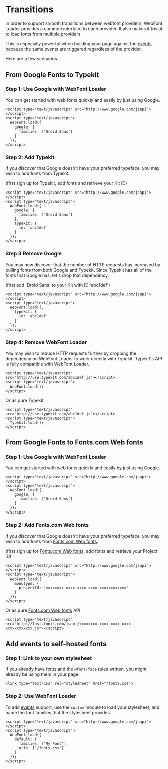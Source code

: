 # Transitions

In order to support smooth transitions between webfont providers, WebFont
Loader provides a common interface to each provider. It also makes it trivial
to load fonts from multiple providers.

This is especially powerful when building your page against the [events][]
because the same events are triggered regardless of the provider.

Here are a few scenarios.

## From Google Fonts to Typekit

### Step 1: Use Google with WebFont Loader

You can get started with web fonts quickly and easily by just using Google.

    <script type="text/javascript" src="http://www.google.com/jsapi"></script>
    <script type="text/javascript">
      WebFont.load({
        google: {
          families: ['Droid Sans']
        }
      });
    </script>

### Step 2: Add Typekit

If you discover that Google doesn't have your preferred typeface, you may wish
to add fonts from Typekit.

(first sign up for Typekit, add fonts and retrieve your Kit ID)

    <script type="text/javascript" src="http://www.google.com/jsapi"></script>
    <script type="text/javascript">
      WebFont.load({
        google: {
          families: ['Droid Sans']
        },
        typekit: {
          id: 'abc1def'
        }
      });
    </script>

### Step 3 Remove Google

You may now discover that the number of HTTP requests has increased by pulling
fonts from both Google and Typekit. Since Typekit has all of the fonts that
Google has, let's drop that dependency.

(first add 'Droid Sans' to your Kit with ID 'abc1def')

    <script type="text/javascript" src="http://www.google.com/jsapi"></script>
    <script type="text/javascript">
      WebFont.load({,
        typekit: {
          id: 'abc1def'
        }
      });
    </script>

### Step 4: Remove WebFont Loader

You may wish to reduce HTTP requests further by dropping the dependency on
WebFont Loader to work directly with Typekit. Typekit's API is fully
compatible with WebFont Loader.

    <script type="text/javascript" src="http://use.typekit.com/abc1def.js"></script>
    <script type="text/javascript">
      WebFont.load();
    </script>

Or as pure Typekit

    <script type="text/javascript" src="http://use.typekit.com/abc1def.js"></script>
    <script type="text/javascript">
      Typekit.load();
    </script>

## From Google Fonts to Fonts.com Web fonts

### Step 1: Use Google with WebFont Loader

You can get started with web fonts quickly and easily by just using Google.

    <script type="text/javascript" src="http://www.google.com/jsapi"></script>
    <script type="text/javascript">
      WebFont.load({
        google: {
          families: ['Droid Sans']
        }
      });
    </script>

### Step 2: Add Fonts.com Web fonts

If you discover that Google doesn't have your preferred typeface, you may wish
to add fonts from <a href="webfonts.fonts.com">Fonts.com Web fonts</a>.

(first sign up for <a href="webfonts.fonts.com">Fonts.com Web fonts</a>, add fonts and retrieve your Project ID)

    <script type="text/javascript" src="http://www.google.com/jsapi"></script>
    <script type="text/javascript">
      WebFont.load({
        monotype: {
          projectId: 'xxxxxxxx-xxxx-xxxx-xxxx-xxxxxxxxxxxx'
        }
      });
    </script>


Or as pure <a href="webfonts.fonts.com">Fonts.com Web fonts</a> API

    <script type="text/javascript" src="http://fast.fonts.com/jsapi/xxxxxxxx-xxxx-xxxx-xxxx-xxxxxxxxxxxx.js"></script>

## Add events to self-hosted fonts

### Step 1: Link to your own stylesheet

If you already have fonts and the `@font-face` rules written, you might
already be using them in your page.

    <link type="text/css" rel="stylesheet" href="/fonts.css">

### Step 2: Use WebFont Loader

To add [events][] support, use the `custom` module to load your stylesheet,
and name the font families that the stylesheet provides.

    <script type="text/javascript" src="http://www.google.com/jsapi"></script>
    <script type="text/javascript">
      WebFont.load({
        default: {
          families: ['My Font'],
          urls: ['/fonts.css']
        }
      });
    </script>


[events]: EVENTS.md

